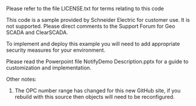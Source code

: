 Please refer to the file LICENSE.txt for terms relating to this code

This code is a sample provided by Schneider Electric for customer use.
It is not supported. Please direct comments to the Support Forum for
Geo SCADA and ClearSCADA.

To implement and deploy this example you will need to add appropriate
security measures for your environment.

Please read the Powerpoint file NotifyDemo Description.pptx for a guide
to customization and implementation.

Other notes:
1. The OPC number range has changed for this new GitHub site, if you
rebuild with this source then objects will need to be reconfigured.



